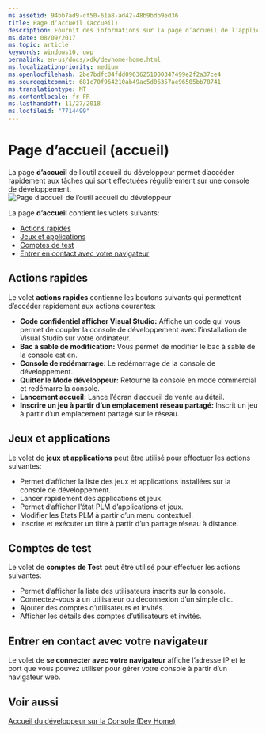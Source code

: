 ```yaml
---
ms.assetid: 94bb7ad9-cf50-61a8-ad42-48b9bdb9ed36
title: Page d’accueil (accueil)
description: Fournit des informations sur la page d’accueil de l’application accueil du développeur pour Xbox One.
ms.date: 08/09/2017
ms.topic: article
keywords: windows10, uwp
permalink: en-us/docs/xdk/devhome-home.html
ms.localizationpriority: medium
ms.openlocfilehash: 2be7bdfc04fdd09636251000347499e2f2a37ce4
ms.sourcegitcommit: 681c70f964210ab49ac5d06357ae96505bb78741
ms.translationtype: MT
ms.contentlocale: fr-FR
ms.lasthandoff: 11/27/2018
ms.locfileid: "7714499"
---
```

# <a name="home-page-dev-home"></a>Page d’accueil (accueil)
   
  
La page **d’accueil** de l’outil accueil du développeur permet d’accéder rapidement aux tâches qui sont effectuées régulièrement sur une console de développement.   
 ![Page d’accueil de l’outil accueil du développeur](images/devhome_home.png)   
  
La page **d’accueil** contient les volets suivants:   
 
   *  [Actions rapides](#ID4EEB)  
   *  [Jeux et applications](#ID4EPC)  
   *  [Comptes de test](#ID4EQD)  
   *  [Entrer en contact avec votre navigateur](#ID4EFE)  

 
<a id="ID4EEB"></a>

   

## <a name="quick-actions"></a>Actions rapides  
   
  
Le volet **actions rapides** contienne les boutons suivants qui permettent d’accéder rapidement aux actions courantes:   
 
   *  **Code confidentiel afficher Visual Studio:** Affiche un code qui vous permet de coupler la console de développement avec l’installation de Visual Studio sur votre ordinateur.   
   *  **Bac à sable de modification:** Vous permet de modifier le bac à sable de la console est en.   
   *  **Console de redémarrage:** Le redémarrage de la console de développement.   
   *  **Quitter le Mode développeur:** Retourne la console en mode commercial et redémarre la console.   
   *  **Lancement accueil:** Lance l’écran d’accueil de vente au détail.   
   *  **Inscrire un jeu à partir d’un emplacement réseau partagé:** Inscrit un jeu à partir d’un emplacement partagé sur le réseau.   

  
<a id="ID4EPC"></a>

   

## <a name="games--apps"></a>Jeux et applications   
   
  
Le volet de **jeux et applications** peut être utilisé pour effectuer les actions suivantes:   
 
   *  Permet d’afficher la liste des jeux et applications installées sur la console de développement.  
   *  Lancer rapidement des applications et jeux.  
   *  Permet d’afficher l’état PLM d’applications et jeux.  
   *  Modifier les États PLM à partir d’un menu contextuel.  
   *  Inscrire et exécuter un titre à partir d’un partage réseau à distance.

  
<a id="ID4EQD"></a>

   

## <a name="test-accounts"></a>Comptes de test  
   
  
Le volet de **comptes de Test** peut être utilisé pour effectuer les actions suivantes:   
 
   *  Permet d’afficher la liste des utilisateurs inscrits sur la console.  
   *  Connectez-vous à un utilisateur ou déconnexion d’un simple clic.  
   *  Ajouter des comptes d’utilisateurs et invités.  
   *  Afficher les détails des comptes d’utilisateurs et invités.  

  
<a id="ID4EFE"></a>

   

## <a name="connect-with-your-browser"></a>Entrer en contact avec votre navigateur  
   
  
Le volet de **se connecter avec votre navigateur** affiche l’adresse IP et le port que vous pouvez utiliser pour gérer votre console à partir d’un navigateur web.   
  
<a id="ID4EPE"></a>

   

## <a name="see-also"></a>Voir aussi  
 [Accueil du développeur sur la Console (Dev Home)](dev-home.md)

  